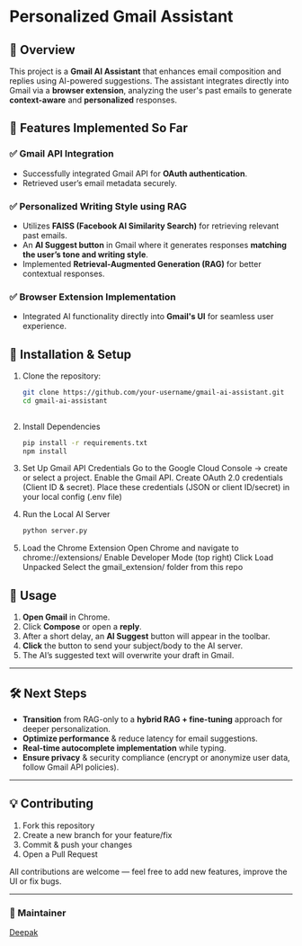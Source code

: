 # Personalized Gmail Assistant

## 📌 Overview
This project is a **Gmail AI Assistant** that enhances email composition and replies using AI-powered suggestions. The assistant integrates directly into Gmail via a **browser extension**, analyzing the user's past emails to generate **context-aware** and **personalized** responses.

## 🚀 Features Implemented So Far
### ✅ **Gmail API Integration**
- Successfully integrated Gmail API for **OAuth authentication**.
- Retrieved user’s email metadata securely.

### ✅ **Personalized Writing Style using RAG**
- Utilizes **FAISS (Facebook AI Similarity Search)** for retrieving relevant past emails.
- An **AI Suggest button** in Gmail where it generates responses **matching the user’s tone and writing style**.
- Implemented **Retrieval-Augmented Generation (RAG)** for better contextual responses.

### ✅ **Browser Extension Implementation**
- Integrated AI functionality directly into **Gmail's UI** for seamless user experience.

## 🔧 Installation & Setup
1. Clone the repository:
   ```bash
   git clone https://github.com/your-username/gmail-ai-assistant.git
   cd gmail-ai-assistant
  
2. Install Dependencies
   ```bash
   pip install -r requirements.txt
   npm install
   
3. Set Up Gmail API Credentials
    Go to the Google Cloud Console → create or select a project.
    Enable the Gmail API.
    Create OAuth 2.0 credentials (Client ID & secret).
    Place these credentials (JSON or client ID/secret) in your local config (.env file)
   
5. Run the Local AI Server
   ```bash
   python server.py
   
6. Load the Chrome Extension
    Open Chrome and navigate to chrome://extensions/
    Enable Developer Mode (top right)
    Click Load Unpacked
    Select the gmail_extension/ folder from this repo
   
## 🏃 Usage
1. **Open Gmail** in Chrome.
2. Click **Compose** or open a **reply**.
3. After a short delay, an **AI Suggest** button will appear in the toolbar.
4. **Click** the button to send your subject/body to the AI server.
5. The AI’s suggested text will overwrite your draft in Gmail.

---

## 🛠️ Next Steps
- **Transition** from RAG-only to a **hybrid RAG + fine-tuning** approach for deeper personalization.
- **Optimize performance** & reduce latency for email suggestions.
- **Real-time autocomplete implementation** while typing.
- **Ensure privacy** & security compliance (encrypt or anonymize user data, follow Gmail API policies).

---

## 💡 Contributing
1. Fork this repository  
2. Create a new branch for your feature/fix  
3. Commit & push your changes  
4. Open a Pull Request  

All contributions are welcome — feel free to add new features, improve the UI or fix bugs.

---

### 👤 Maintainer
[Deepak]([https://github.com/Deepakv1210])
